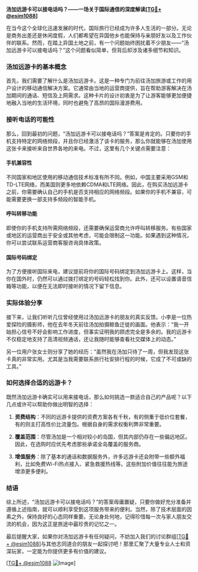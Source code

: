 **汤加远游卡可以接电话吗？——一场关于国际通信的深度解读[[TG💪+ @esim1088](https://t.me/s/esim1088)]**

在当今这个全球化迅速发展的时代，国际旅行已经成为许多人生活的一部分。无论是商务出差还是休闲度假，人们都希望在异国他乡也能保持与亲朋好友以及工作伙伴的联系。然而，在踏上异国土地之前，有一个问题始终困扰着不少朋友——“汤加远游卡可以接电话吗？”这个问题看似简单，但背后却涉及诸多细节和知识。

### 汤加远游卡的基本概念

首先，我们需要了解什么是汤加远游卡。这是一种专门为前往汤加旅游或工作的用户设计的移动通信解决方案。它通常由当地的运营商提供，旨在帮助游客解决在汤加期间的通话、短信及上网需求。这种卡片的设计初衷是为了让游客能够更加便捷地融入当地的生活环境，同时也避免了高昂的国际漫游费用。

### 接听电话的可能性

那么，回到最初的问题，“汤加远游卡可以接电话吗？”答案是肯定的。只要你的手机支持特定的网络频段，并且你已经激活了该卡的服务，那么你就能够在汤加使用这张卡来接听来自世界各地的来电。不过，这里有几个关键点需要注意：

#### 手机兼容性
不同国家和地区使用的移动通信技术标准有所不同。例如，中国主要采用GSM和TD-LTE网络，而美国则更多地依赖CDMA和LTE网络。因此，在购买汤加远游卡之前，你需要确认自己的手机是否支持相应的网络频段。如果你的手机不兼容，可能需要更换一部支持多频段的智能手机。

#### 呼叫转移功能
即使你的手机支持所需网络频段，还需要确保运营商允许呼叫转移服务。有些国家或地区的运营商出于安全或其他考虑，可能会限制这一功能。如果遇到这种情况，你可以尝试联系运营商客服咨询具体政策。

#### 国际号码绑定
为了方便接听国际来电，建议提前将你的国际号码绑定到汤加远游卡上。这样，当你在国外时，仍然可以通过拨打绑定的号码轻松找到你。此外，还可以设置语音信箱等功能，以便在无法即时接听的情况下留下信息。

### 实际体验分享

接下来，让我们听听几位曾经使用过汤加远游卡的朋友的真实反馈。小李是一位热爱探险的摄影师，他在去年冬天前往汤加拍摄鲸鱼迁徙的画面。他表示：“我一开始担心信号不好会影响工作进度，但事实证明我的顾虑完全是多余的。我的远游卡不仅稳定地支持了高清视频通话，还让我随时能够查看社交媒体上的动态。”

另一位用户张女士则分享了她的经历：“虽然我在汤加只待了一周，但我发现这张卡真的非常实用。尤其是当我需要联系旅行社安排行程的时候，它成了不可或缺的工具。”

### 如何选择合适的远游卡？

既然汤加远游卡确实可以用来接电话，那么如何挑选一款适合自己的产品呢？以下几点或许可以帮助你做出明智的选择：

1. **资费结构**：不同的远游卡提供的资费方案各有千秋，有的侧重于低价位套餐，有的则主打高性价比流量包。根据自身的需求权衡利弊非常重要。
   
2. **覆盖范围**：尽管汤加是一个相对较小的岛国，但其内部仍存在一些偏远地区。因此，在选购时应优先考虑那些承诺全岛覆盖的服务商。

3. **增值服务**：除了基本的通话和数据服务外，许多远游卡还会附带一些额外福利，比如免费Wi-Fi热点接入、紧急救援热线等。这些附加价值往往能为旅途增添更多便利。

### 结语

综上所述，“汤加远游卡可以接电话吗？”的答案毋庸置疑，只要你做好充分准备并遵循上述指南，就可以顺利享受到这项服务带来的便利。当然，除了技术层面的因素之外，保持良好的心态同样重要。无论身处何地，记得珍惜每一次与家人朋友交流的机会，因为这正是旅途中最珍贵的记忆之一。

最后提醒大家，如果你对汤加远游卡有任何疑问，不妨加入我们的讨论群组[[TG💪+ @esim1088](https://t.me/s/esim1088)]与其他志同道合的朋友一起探讨吧！那里汇聚了大量专业人士和资深玩家，一定能为你提供更多有价值的建议。

[[TG💪+ @esim1088](https://t.me/s/esim1088) ![Image](https://i.postimg.cc/4NQfJmqS/Snipaste-2025-05-13-00-14-12.png)]